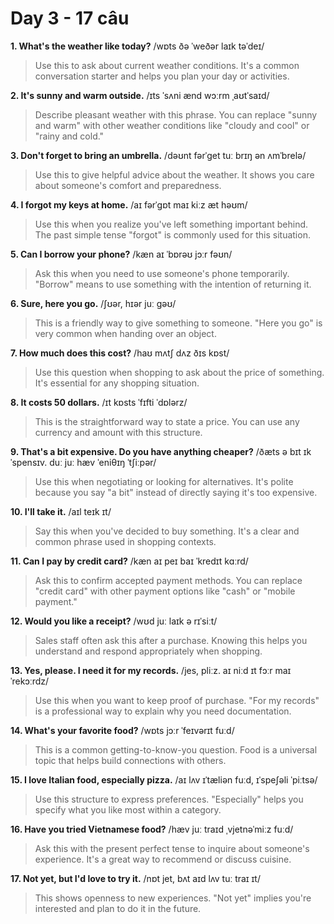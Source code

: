 # Day 3 - 17 câu

**1. What's the weather like today?**
/wɒts ðə ˈweðər laɪk təˈdeɪ/
> Use this to ask about current weather conditions. It's a common conversation starter and helps you plan your day or activities.

**2. It's sunny and warm outside.**
/ɪts ˈsʌni ænd wɔːrm ˌaʊtˈsaɪd/
> Describe pleasant weather with this phrase. You can replace "sunny and warm" with other weather conditions like "cloudy and cool" or "rainy and cold."

**3. Don't forget to bring an umbrella.**
/dəʊnt fərˈɡet tuː brɪŋ ən ʌmˈbrelə/
> Use this to give helpful advice about the weather. It shows you care about someone's comfort and preparedness.

**4. I forgot my keys at home.**
/aɪ fərˈɡɒt maɪ kiːz æt həʊm/
> Use this when you realize you've left something important behind. The past simple tense "forgot" is commonly used for this situation.

**5. Can I borrow your phone?**
/kæn aɪ ˈbɒrəʊ jɔːr fəʊn/
> Ask this when you need to use someone's phone temporarily. "Borrow" means to use something with the intention of returning it.

**6. Sure, here you go.**
/ʃʊər, hɪər juː ɡəʊ/
> This is a friendly way to give something to someone. "Here you go" is very common when handing over an object.

**7. How much does this cost?**
/haʊ mʌtʃ dʌz ðɪs kɒst/
> Use this question when shopping to ask about the price of something. It's essential for any shopping situation.

**8. It costs 50 dollars.**
/ɪt kɒsts ˈfɪfti ˈdɒlərz/
> This is the straightforward way to state a price. You can use any currency and amount with this structure.

**9. That's a bit expensive. Do you have anything cheaper?**
/ðæts ə bɪt ɪkˈspensɪv. duː juː hæv ˈeniθɪŋ ˈtʃiːpər/
> Use this when negotiating or looking for alternatives. It's polite because you say "a bit" instead of directly saying it's too expensive.

**10. I'll take it.**
/aɪl teɪk ɪt/
> Say this when you've decided to buy something. It's a clear and common phrase used in shopping contexts.

**11. Can I pay by credit card?**
/kæn aɪ peɪ baɪ ˈkredɪt kɑːrd/
> Ask this to confirm accepted payment methods. You can replace "credit card" with other payment options like "cash" or "mobile payment."

**12. Would you like a receipt?**
/wʊd juː laɪk ə rɪˈsiːt/
> Sales staff often ask this after a purchase. Knowing this helps you understand and respond appropriately when shopping.

**13. Yes, please. I need it for my records.**
/jes, pliːz. aɪ niːd ɪt fɔːr maɪ ˈrekɔːrdz/
> Use this when you want to keep proof of purchase. "For my records" is a professional way to explain why you need documentation.

**14. What's your favorite food?**
/wɒts jɔːr ˈfeɪvərɪt fuːd/
> This is a common getting-to-know-you question. Food is a universal topic that helps build connections with others.

**15. I love Italian food, especially pizza.**
/aɪ lʌv ɪˈtæliən fuːd, ɪˈspeʃəli ˈpiːtsə/
> Use this structure to express preferences. "Especially" helps you specify what you like most within a category.

**16. Have you tried Vietnamese food?**
/hæv juː traɪd ˌvjetnəˈmiːz fuːd/
> Ask this with the present perfect tense to inquire about someone's experience. It's a great way to recommend or discuss cuisine.

**17. Not yet, but I'd love to try it.**
/nɒt jet, bʌt aɪd lʌv tuː traɪ ɪt/
> This shows openness to new experiences. "Not yet" implies you're interested and plan to do it in the future.

